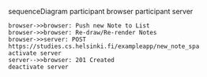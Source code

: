 sequenceDiagram
participant browser
participant server

    browser->>browser: Push new Note to List
    browser->>browser: Re-draw/Re-render Notes
    browser->>server: POST https://studies.cs.helsinki.fi/exampleapp/new_note_spa
    activate server
    server-->>browser: 201 Created
    deactivate server
